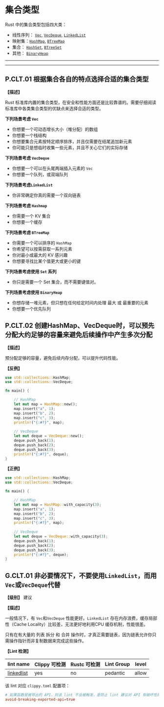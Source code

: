 # 集合类型

Rust 中的集合类型包括四大类：

-  线性序列： [`Vec`](https://doc.rust-lang.org/stable/std/vec/struct.Vec.html), [`VecDeque`](https://doc.rust-lang.org/stable/std/collections/struct.VecDeque.html), [`LinkedList`](https://doc.rust-lang.org/stable/std/collections/struct.LinkedList.html)
- 映射集：[`HashMap`](https://doc.rust-lang.org/stable/std/collections/hash_map/struct.HashMap.html), [`BTreeMap`](https://doc.rust-lang.org/stable/std/collections/struct.BTreeMap.html)
- 集合： [`HashSet`](https://doc.rust-lang.org/stable/std/collections/hash_set/struct.HashSet.html), [`BTreeSet`](https://doc.rust-lang.org/stable/std/collections/struct.BTreeSet.html)
- 其他： [`BinaryHeap`](https://doc.rust-lang.org/stable/std/collections/struct.BinaryHeap.html)

---
<!-- toc -->
---

## P.CLT.01  根据集合各自的特点选择合适的集合类型

**【描述】**

Rust 标准库内置的集合类型，在安全和性能方面还是比较靠谱的。需要仔细阅读标准库中各类集合类型的优缺点来选择合适的类型。

**下列场景考虑 `Vec`**

-  你想要一个可动态增长大小（堆分配）的数组
- 你想要一个栈结构
- 你想要集合元素按特定顺序排序，并且仅需要在结尾追加新元素
- 你可能只是想临时收集一些元素，并且不关心它们的实际存储

**下列场景考虑 `VecDeque`**

- 你想要一个可以在头尾两端插入元素的 `Vec`
- 你想要一个队列，或双端队列

**下列场景考虑`LinkedList`**

- 你非常确定你真的需要一个双向链表

**下列场景考虑 `Hashmap`**

- 你需要一个 KV  集合
- 你想要一个缓存

**下列场景考虑 `BTreeMap`**

- 你需要一个可以排序的 `HashMap`
- 你希望可以按需获取一系列元素
- 你对最小或最大的 KV 感兴趣
- 你想要寻找比某个值更大或更小的键

**下列场景考虑使用 `Set` 系列**

- 你只是需要一个 Set 集合，而不需要键值对。

**下列场景考虑使用 `BinaryHeap`**

- 你想存储一堆元素，但只想在任何给定时间内处理 最大 或 最重要的元素
- 你想要一个优先队列


## P.CLT.02   创建HashMap、VecDeque时，可以预先分配大约足够的容量来避免后续操作中产生多次分配

**【描述】**

预分配足够的容量，避免后续内存分配，可以提升代码性能。

**【反例】**

```rust
use std::collections::HashMap;
use std::collections::VecDeque;

fn main() {

    // HashMap
    let mut map = HashMap::new();
    map.insert("a", 1);
    map.insert("b", 2);
    map.insert("c", 3);
    println!("{:#?}", map);
    
    // VecDeque
    let mut deque = VecDeque::new();
    deque.push_back(1);
    deque.push_back(2);
    deque.push_back(3);
    println!("{:#?}", deque);
}
```

**【正例】**

```rust
use std::collections::HashMap;
use std::collections::VecDeque;

fn main() {

    // HashMap
    let mut map = HashMap::with_capacity(3);
    map.insert("a", 1);
    map.insert("b", 2);
    map.insert("c", 3);
    println!("{:#?}", map);
    
    // VecDeque
    let mut deque = VecDeque::with_capacity(3);
    deque.push_back(1);
    deque.push_back(2);
    deque.push_back(3);
    println!("{:#?}", deque);
}
```


## G.CLT.01   非必要情况下，不要使用`LinkedList`，而用`Vec`或`VecDeque`代替

**【级别】** 建议

**【描述】**

一般情况下，有 `Vec`和`VecDeque` 性能更好。`LinkedList` 存在内存浪费，缓存局部性（Cache Locality）比较差，无法更好地利用CPU 缓存机制，性能很差。

只有在有大量的 列表 拆分 和 合并 操作时，才真正需要链表，因为链表允许你只需操作指针而非复制数据来完成这些操作。 

**【Lint 检测】**

| lint name                                                    | Clippy 可检测 | Rustc 可检测 | Lint Group | level |
| ------------------------------------------------------------ | ------------- | ------------ | ---------- | ----- |
| [linkedlist](https://rust-lang.github.io/rust-clippy/master/#linkedlist) | yes           | no           | pedantic   | allow |

该 lint 对应 `clippy.toml` 配置项：

```toml
# 如果函数是被导出的 API，则该 lint 不会被触发，是防止 lint 建议对 API 有破坏性的改变。默认为 true
avoid-breaking-exported-api=true 
```




